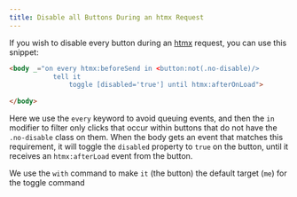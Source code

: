 ```yaml
---
title: Disable all Buttons During an htmx Request
---
```


If you wish to disable every button during an [htmx](https://htmx.org) request, you can use this snippet:

```html
<body _="on every htmx:beforeSend in <button:not(.no-disable)/> 
           tell it 
               toggle [disabled='true'] until htmx:afterOnLoad">
      
</body>
```

Here we use the `every` keyword to avoid queuing events, and then the `in` modifier to filter only clicks that occur
within buttons that do not have the `.no-disable` class on them.  When the body gets an event that matches this requirement, 
it will toggle the `disabled` property to `true` on the button, until it receives an `htmx:afterLoad` event from the button.  

We use the `with` command to make `it` (the button) the default target (`me`) for the toggle command
